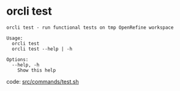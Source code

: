 # orcli test

```
orcli test - run functional tests on tmp OpenRefine workspace

Usage:
  orcli test
  orcli test --help | -h

Options:
  --help, -h
    Show this help

```

code: [src/commands/test.sh](../src/commands/test.sh)
